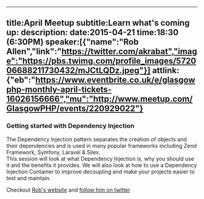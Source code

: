 ----
title:April Meetup
subtitle:Learn what's coming up:
description:
date:2015-04-21
time:18:30 (6:30PM)
speaker:[{"name":"Rob Allen","link":"https://twitter.com/akrabat","image":"https://pbs.twimg.com/profile_images/572006688211730432/mJCtLQDz.jpeg"}]
attlink:{"eb":"https://www.eventbrite.co.uk/e/glasgowphp-monthly-april-tickets-16026156666","mu":"http://www.meetup.com/GlasgowPHP/events/220929022"}
----

### Getting started with Dependency Injection

The Dependency Injection pattern separates the creation of objects 
and their dependencies and is used in many popular frameworks including 
Zend Framework, Symfony, Laravel & Silex.  
This session will look at what Dependency Injection is, 
why you should use it and the benefits it provides. 
We will also look at how to use a Dependency Injection Container to 
improve decoupling and make your projects easier to test and maintain.

Checkout [Rob's website][2] and [follow him on twitter][1] 


[1]: https://twitter.com/akrabat
[2]: http://akrabat.com
